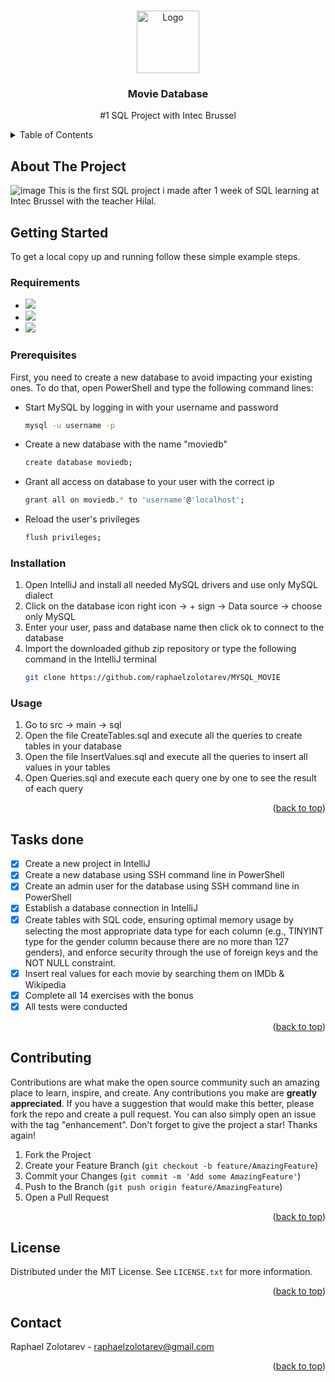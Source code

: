 <a name="readme-top"></a>

<!-- PROJECT LOGO -->
<br />
<div align="center">
  <img src="https://upload.wikimedia.org/wikipedia/commons/8/87/Sql_data_base_with_logo.png?20210130181641" alt="Logo" width="100" >
  <h3 align="center">Movie Database</h3>
  <p align="center">
    #1 SQL Project with Intec Brussel   
  </p>
</div>

<!-- TABLE OF CONTENTS -->
<details>
  <summary>Table of Contents</summary>
  <ol>
    <li>
      <a href="#about-the-project">About The Project</a>
    </li>
    <li>
      <a href="#getting-started">Getting Started</a>
      <ul>
        <li><a href="#requirements">Requirements</a></li>
        <li><a href="#prerequisites">Prerequisites</a></li>
        <li><a href="#installation">Installation</a></li>
        <li><a href="#usage">Usage</a></li>
      </ul>
    </li>
    <li><a href="#tasks-done">Tasks done</a></li>
    <li><a href="#contributing">Contributing</a></li>
    <li><a href="#license">License</a></li>
    <li><a href="#contact">Contact</a></li>
  </ol>
</details>

<!-- ABOUT THE PROJECT -->
## About The Project
![image](https://github.com/raphaelzolotarev/MYSQL_MOVIE/assets/145349823/06020ca3-d959-4a4b-8a46-da4f772c6ad5)
This is the first SQL project i made after 1 week of SQL learning at Intec Brussel with the teacher Hilal.

<!-- GETTING STARTED -->
## Getting Started
To get a local copy up and running follow these simple example steps.

### Requirements
* <a target="_blank" href="https://dev.mysql.com/downloads/"> <img src="https://img.shields.io/badge/MySQL_Version_8.0_or_higher-005C84?style=for-the-badge&logo=mysql&logoColor=white" /> </a>
* <a target="_blank" href="https://www.jetbrains.com/idea/download"> <img src="https://img.shields.io/badge/IntelliJ_IDEA_Ultimate_Edition-000000.svg?style=for-the-badge&logo=intellij-idea&logoColor=white" /> </a>
* <a target="_blank" href="https://learn.microsoft.com/en-us/powershell/scripting/install/installing-powershell?view=powershell-7.4"> <img src="https://img.shields.io/badge/powershell-5391FE?style=for-the-badge&logo=powershell&logoColor=white" /> </a>


### Prerequisites
First, you need to create a new database to avoid impacting your existing ones. To do that, open PowerShell and type the following command lines:
* Start MySQL by logging in with your username and password
  ```sh
  mysql -u username -p
  ```
* Create a new database with the name "moviedb"
  ```sh
  create database moviedb;
  ```
* Grant all access on database to your user with the correct ip
  ```sh
  grant all on moviedb.* to 'username'@'localhost';
  ```
* Reload the user's privileges 
  ```sh
  flush privileges;
  ```
### Installation
1. Open IntelliJ and install all needed MySQL drivers and use only MySQL dialect
2. Click on the database icon right icon -> + sign -> Data source -> choose only MySQL
3. Enter your user, pass and database name then click ok to connect to the database
4. Import the downloaded github zip repository or type the following command in the IntelliJ terminal 
   ```sh
   git clone https://github.com/raphaelzolotarev/MYSQL_MOVIE
   ```
### Usage
1. Go to src -> main -> sql
2. Open the file CreateTables.sql and execute all the queries to create tables in your database
3. Open the file InsertValues.sql and execute all the queries to insert all values in your tables
4. Open Queries.sql and execute each query one by one to see the result of each query
<p align="right">(<a href="#readme-top">back to top</a>)</p>

<!-- TASKS -->
## Tasks done
- [x] Create a new project in IntelliJ
- [x] Create a new database using SSH command line in PowerShell
- [x] Create an admin user for the database using SSH command line in PowerShell
- [x] Establish a database connection in IntelliJ 
- [x] Create tables with SQL code, ensuring optimal memory usage by selecting the most appropriate data type for each column (e.g., TINYINT type for the gender column because there are no more than 127 genders), and enforce security through the use of foreign keys and the NOT NULL constraint.
- [x] Insert real values for each movie by searching them on IMDb & Wikipedia
- [x] Complete all 14 exercises with the bonus
- [x] All tests were conducted
<p align="right">(<a href="#readme-top">back to top</a>)</p>

<!-- CONTRIBUTING -->
## Contributing
Contributions are what make the open source community such an amazing place to learn, inspire, and create. Any contributions you make are **greatly appreciated**.
If you have a suggestion that would make this better, please fork the repo and create a pull request. You can also simply open an issue with the tag "enhancement".
Don't forget to give the project a star! Thanks again!
1. Fork the Project
2. Create your Feature Branch (`git checkout -b feature/AmazingFeature`)
3. Commit your Changes (`git commit -m 'Add some AmazingFeature'`)
4. Push to the Branch (`git push origin feature/AmazingFeature`)
5. Open a Pull Request
<p align="right">(<a href="#readme-top">back to top</a>)</p>

<!-- LICENSE -->
## License
Distributed under the MIT License. See `LICENSE.txt` for more information.
<p align="right">(<a href="#readme-top">back to top</a>)</p>

<!-- CONTACT -->
## Contact
Raphael Zolotarev - raphaelzolotarev@gmail.com
<p align="right">(<a href="#readme-top">back to top</a>)</p>
